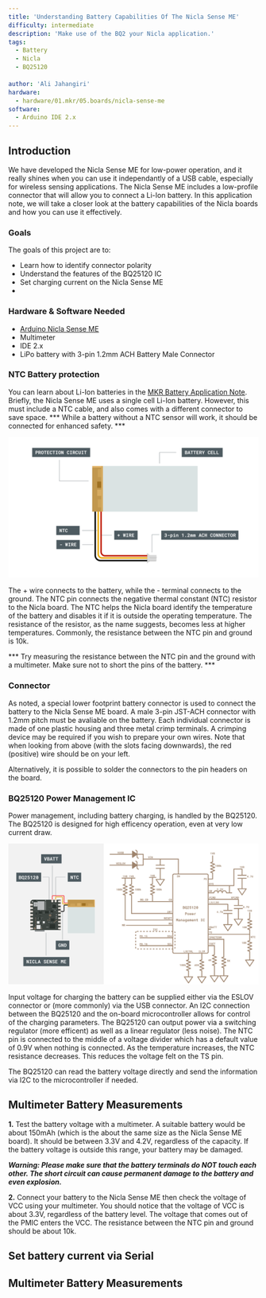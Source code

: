 ```yaml
---
title: 'Understanding Battery Capabilities Of The Nicla Sense ME'
difficulty: intermediate
description: 'Make use of the BQ2 your Nicla application.'
tags:
  - Battery
  - Nicla
  - BQ25120

author: 'Ali Jahangiri'
hardware:
  - hardware/01.mkr/05.boards/nicla-sense-me
software:
  - Arduino IDE 2.x
---
```


## Introduction

We have developed the Nicla Sense ME for low-power operation, and it really shines when you can use it independantly of a USB cable, especially for wireless sensing applications. The Nicla Sense ME includes a low-profile connector that will allow you to connect a Li-Ion battery. In this application note, we will take a closer look at the battery capabilities of the Nicla boards and how you can use it effectively.

### Goals
The goals of this project are to:
- Learn how to identify connector polarity
- Understand the features of the BQ25120 IC
- Set charging current on the Nicla Sense ME
- 

### Hardware & Software Needed
- [Arduino Nicla Sense ME](https://store.arduino.cc/products/nicla-sense-me)
- Multimeter
- IDE 2.x
- LiPo battery with 3-pin 1.2mm ACH Battery Male Connector

### NTC Battery protection
You can learn about Li-Ion batteries in the [MKR Battery Application Note](/tutorials/mkr-wifi-1010/mkr-battery-app-note). Briefly, the Nicla Sense ME uses a single cell Li-Ion battery. However, this must include a NTC cable, and also comes with a different connector to save space.
*** While a battery without a NTC sensor will work, it should be connected for enhanced safety. ***

![Nicla Battery Breakdown](assets/3-pin-lipo-battery-breakdown.png)

The + wire connects to the battery, while the - terminal connects to the ground. The NTC pin connects the negative thermal constant (NTC) resistor to the Nicla board. The NTC helps the Nicla board identify the temperature of the battery and disables it if it is outside the operating temperature. The resistance of the resistor, as the name suggests, becomes less at higher temperatures. Commonly, the resistance between the NTC pin and ground is 10k.

*** Try measuring the resistance between the NTC pin and the ground with a multimeter. Make sure not to short the pins of the battery. ***

### Connector
As noted, a special lower footprint battery connector is used to connect the battery to the Nicla Sense ME board. A male 3-pin JST-ACH connector with 1.2mm pitch must be avaliable on the battery. Each individual connector is made of one plastic housing and three metal crimp terminals. A crimping device may be required if you wish to prepare your own wires. Note that when looking from above (with the slots facing downwards), the red (positive) wire should be on your left.

Alternatively, it is possible to solder the connectors to the pin headers on the board.

### BQ25120 Power Management IC
Power management, including battery charging, is handled by the BQ25120. The BQ25120 is designed for high efficency operation, even at very low current draw.

![Simplified schematic of a battery connected Nicla Sense ME (left) and the BQ25120 Power Management IC (right)](assets/BQ25120-diagram.svg)

Input voltage for charging the battery can be supplied either via the ESLOV connector or (more commonly) via the USB connector. An I2C connection between the BQ25120 and the on-board microcontroller allows for control of the charging parameters. The BQ25120 can output power via a switching regulator (more efficent) as well as a linear regulator (less noise). The NTC pin is connected to the middle of a voltage divider which has a default value of 0.9V when nothing is connected. As the temperature increases, the NTC resistance decreases. This reduces the voltage felt on the TS pin.

The BQ25120 can read the battery voltage directly and send the information via I2C to the microcontroller if needed.

## Multimeter Battery Measurements

**1.** Test the battery voltage with a multimeter. A suitable battery would be about 150mAh (which is the about the same size as the Nicla Sense ME board). It should be between 3.3V and 4.2V, regardless of the capacity. If the battery voltage is outside this range, your battery may be damaged.

***Warning: Please make sure that the battery terminals do NOT touch each other. The short circuit can cause permanent damage to the battery and even explosion.***

**2.** Connect your battery to the Nicla Sense ME then check the voltage of VCC using your multimeter. 
You should notice that the voltage of VCC is about 3.3V, regardless of the battery level. The voltage that comes out of the PMIC enters the VCC. The resistance between the NTC pin and ground should be about 10k.

## Set battery current via Serial

## 

## Multimeter Battery Measurements


